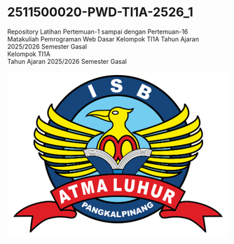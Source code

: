 # 2511500020-PWD-TI1A-2526_1
Repository Latihan Pertemuan-1 sampai dengan Pertemuan-16<br>
Matakuliah Pemrograman Web Dasar Kelompok TI1A Tahun Ajaran 2025/2026 Semester Gasal<br>
Kelompok TI1A<br>
Tahun Ajaran 2025/2026
Semester Gasal<br><br>
![Logo ISBAL](logoisbal.png)

